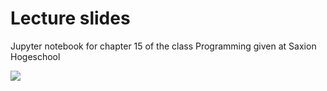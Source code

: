 # Lecture slides
Jupyter notebook for chapter 15 of the class Programming given at Saxion Hogeschool

[![](https://mybinder.org/badge_logo.svg)](https://mybinder.org/v2/gh/richardbrinkman/pythonlearn15/master?filepath=slides-addons.ipynb)

